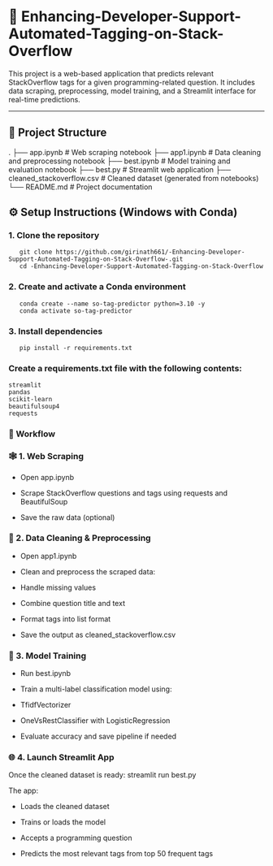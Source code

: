 # 🧠 Enhancing-Developer-Support-Automated-Tagging-on-Stack-Overflow
This project is a web-based application that predicts relevant StackOverflow tags for a given programming-related question. It includes data scraping, preprocessing, model training, and a Streamlit interface for real-time predictions.

---

## 📂 Project Structure

.
├── app.ipynb # Web scraping notebook
├── app1.ipynb # Data cleaning and preprocessing notebook
├── best.ipynb # Model training and evaluation notebook
├── best.py # Streamlit web application
├── cleaned_stackoverflow.csv # Cleaned dataset (generated from notebooks)
└── README.md # Project documentation

## ⚙️ Setup Instructions (Windows with Conda)

### 1. Clone the repository
       git clone https://github.com/girinath661/-Enhancing-Developer-Support-Automated-Tagging-on-Stack-Overflow-.git
       cd -Enhancing-Developer-Support-Automated-Tagging-on-Stack-Overflow



### 2. Create and activate a Conda environment
       conda create --name so-tag-predictor python=3.10 -y
       conda activate so-tag-predictor

### 3. Install dependencies
       pip install -r requirements.txt

### Create a requirements.txt file with the following contents:
    streamlit
    pandas
    scikit-learn
    beautifulsoup4
    requests
### 🚀 Workflow
### 🕸️ 1. Web Scraping
  - Open app.ipynb

  - Scrape StackOverflow questions and tags using requests and BeautifulSoup

  - Save the raw data (optional)

### 🧹 2. Data Cleaning & Preprocessing
  - Open app1.ipynb

  - Clean and preprocess the scraped data:

  - Handle missing values

  - Combine question title and text
    
  - Format tags into list format
    
  - Save the output as cleaned_stackoverflow.csv

### 🤖 3. Model Training
  - Run best.ipynb
  
  - Train a multi-label classification model using:
  
  - TfidfVectorizer
  
  - OneVsRestClassifier with LogisticRegression
  
  - Evaluate accuracy and save pipeline if needed

### 🌐 4. Launch Streamlit App
Once the cleaned dataset is ready:
     streamlit run best.py

The app:

  - Loads the cleaned dataset
  
  - Trains or loads the model
  
  - Accepts a programming question
  
  - Predicts the most relevant tags from top 50 frequent tags
